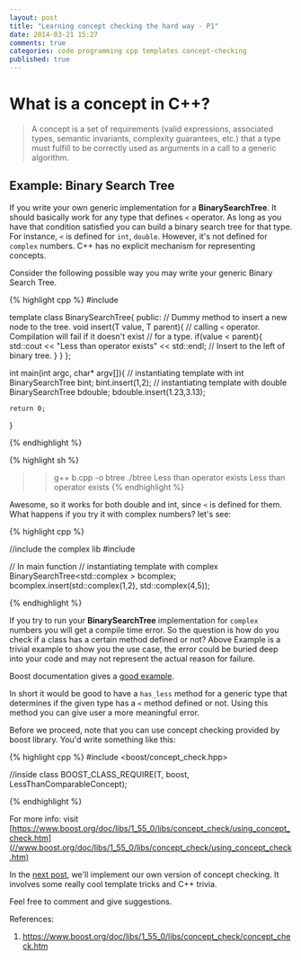 ```yaml
---
layout: post
title: "Learning concept checking the hard way - P1"
date: 2014-03-21 15:27
comments: true
categories: code programming cpp templates concept-checking
published: true
---
```


# What is a concept in C++?

> A concept is a set of requirements (valid expressions, associated types,
> semantic invariants, complexity guarantees, etc.) that a type must fulfill
> to be correctly used as arguments in a call to a generic algorithm.

## Example: Binary Search Tree

If you write your own generic implementation for a **BinarySearchTree**.
It should basically work for any type that defines `<`
operator. As long as you have that condition satisfied you can build a binary
search tree for that type. For instance, `<` is defined for `int`, `double`.
However, it's not defined for `complex` numbers. C++ has no explicit mechanism
for representing concepts.

Consider the following possible way you may write your generic Binary Search Tree.

{% highlight cpp %}
#include<iostream>

template <typename T>
class BinarySearchTree{
    public:
    // Dummy method to insert a new node to the tree.
    void insert(T value, T parent){
        // calling `<` operator. Compilation will fail if it doesn't exist
        // for a type.
        if(value < parent){
            std::cout << "Less than operator exists" << std::endl;
            // Insert to the left of binary tree.
        }
    }
};

int main(int argc, char* argv[]){
    // instantiating template with int
    BinarySearchTree<int> bint;
    bint.insert(1,2);
    // instantiating template with double
    BinarySearchTree<double> bdouble;
    bdouble.insert(1.23,3.13);

    return 0;
}

{% endhighlight %}


{% highlight sh %}
>> g++ b.cpp -o btree
>> ./btree
Less than operator exists
Less than operator exists
{% endhighlight %}

Awesome, so it works for both double and int, since `<` is defined for
them. What happens if you try it with complex numbers? let's see:

{% highlight cpp %}

//include the complex lib
#include <complex>

// In main function
// instantiating template with complex
BinarySearchTree<std::complex<int> > bcomplex;
bcomplex.insert(std::complex<int>(1,2), std::complex<int>(4,5));

{% endhighlight %}

If you try to run your **BinarySearchTree** implementation for `complex`
numbers you will get a compile time error. So the question is how do you
check if a class has a certain method defined or not?
Above Example is a trivial example to show you the use case, the error
could be buried deep into your code and may not represent the actual reason for
failure.

Boost documentation gives a [good example]( //www.boost.org/doc/libs/1_55_0/libs/concept_check/concept_check.htm ).

In short it would be good to have a `has_less` method for a generic type 
that determines if the given type has a `<` method defined or not. Using
this method you can give user a more meaningful error.

Before we proceed, note that you can use concept checking provided by boost library. You'd
write something like this:

{% highlight cpp %}
#include <boost/concept_check.hpp>

//inside class
BOOST_CLASS_REQUIRE(T, boost, LessThanComparableConcept);

{% endhighlight %}

For more info: visit [https://www.boost.org/doc/libs/1_55_0/libs/concept_check/using_concept_check.htm](//www.boost.org/doc/libs/1_55_0/libs/concept_check/using_concept_check.htm)

In the [next post](//goyalankit.com/blog/learning-concept-checking-the-hard-way-2), we'll implement our own version of concept
checking. It involves some really cool template tricks and C++ trivia.

Feel free to comment and give suggestions.

References:

1. https://www.boost.org/doc/libs/1_55_0/libs/concept_check/concept_check.htm


